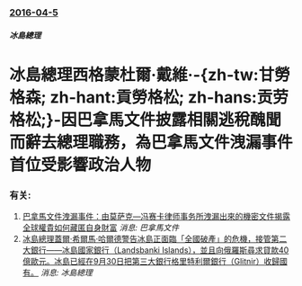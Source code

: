 ### [2016-04-5](/news/2016/04/5/index.md)

##### 冰島總理
# 冰島總理西格蒙杜爾·戴維·-{zh-tw:甘勞格森; zh-hant:貢勞格松; zh-hans:贡劳格松;}-因巴拿馬文件披露相關逃稅醜聞而辭去總理職務，為巴拿馬文件洩漏事件首位受影響政治人物




### 有关:

1. [巴拿馬文件洩漏事件：由莫萨克—冯赛卡律师事务所洩漏出來的機密文件揭露全球權貴如何藏匿自身財富](/zh/news/2016/04/3/巴拿馬文件洩漏事件-由莫萨克-冯赛卡律师事务所洩漏出來的機密文件揭露全球權貴如何藏匿自身財富.md) _消息: 巴拿馬文件_
2. [冰島總理蓋爾·希爾馬·哈爾德警告冰島正面臨「全國破產」的危機，接管第二大銀行——冰島國家銀行（Landsbanki Islands），並且向俄羅斯尋求貸款40億歐元。冰島已經在9月30日把第三大銀行格里特利爾銀行（Glitnir）收歸國有。](/zh/news/2008/10/7/冰島總理蓋爾-希爾馬-哈爾德警告冰島正面臨-全國破產-的危機-接管第二大銀行-冰島國家銀行-Landsbanki-Is.md) _消息: 冰島總理_
